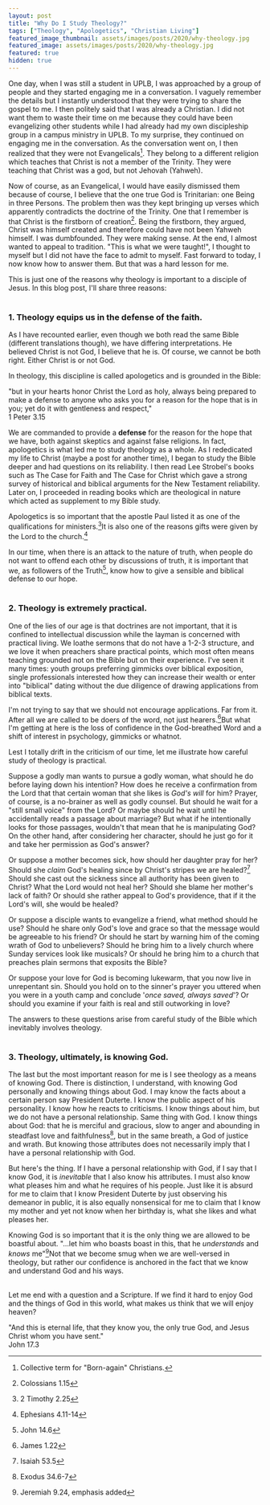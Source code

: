 ```yaml
---
layout: post
title: "Why Do I Study Theology?"
tags: ["Theology", "Apologetics", "Christian Living"]
featured_image_thumbnail: assets/images/posts/2020/why-theology.jpg
featured_image: assets/images/posts/2020/why-theology.jpg
featured: true
hidden: true
---
```




One day, when I was still a student in UPLB, I was approached by a group of people and they started engaging me in a conversation. I vaguely remember the details but I instantly understood that they were trying to share the gospel to me. I then politely said that I was already a Christian. I did not want them to waste their time on me because they could have been evangelizing other students while I had already had my own discipleship group in a campus ministry in UPLB. To my surprise, they continued on engaging me in the conversation.  As the conversation went on, I then realized that they were not Evangelicals[^1]. They belong to a different religion which teaches that Christ is not a member of the Trinity. They were teaching that Christ was a god, but not Jehovah (Yahweh).

Now of course, as an Evangelical, I would have easily dismissed them because of course, I believe that the one true God is Trinitarian: one Being in three Persons. The problem then was they kept bringing up verses which apparently contradicts the doctrine of the Trinity. One that I remember is that Christ is the firstborn of creation[^2]. Being the firstborn, they argued, Christ was himself created and therefore could have not been Yahweh himself. I was dumbfounded. They were making sense. At the end, I almost wanted to appeal to tradition. "This is what we were taught!", I thought to myself but I did not have the face to admit to myself. Fast forward to today, I now know how to answer them. But that was a hard lesson for me. 

This is just one of the reasons why theology is important to a disciple of Jesus. In this blog post, I'll share three reasons:<br><br>

### 1. Theology equips us in the defense of the faith.

As I have recounted earlier, even though we both read the same Bible (different translations though), we have differing interpretations. He believed Christ is not God, I believe that he is. Of course, we cannot be both right. Either Christ is or not God.

In theology, this discipline is called apologetics and is grounded in the Bible: 

"but in your hearts honor Christ the Lord as holy, always being prepared to make a defense to anyone who asks you for a reason for the hope that is in you; yet do it with gentleness and respect,"<br>1 Peter 3.15

We are commanded to provide a **defense** for the reason for the hope that we have, both against skeptics and against false religions. In fact, apologetics is what led me to study theology as a whole. As I rededicated my life to Christ (maybe a post for another time), I began to study the Bible deeper and had questions on its reliability. I then read Lee Strobel's books such as The Case for Faith and The Case for Christ which gave a strong survey of historical and biblical arguments for the New Testament reliability. Later on, I proceeded in reading books which are theological in nature which acted as supplement to my Bible study.

Apologetics is so important that the apostle Paul listed it as one of the qualifications for ministers.[^3]It is also one of the reasons gifts were given by the Lord to the church.[^4]

In our time, when there is an attack to the nature of truth, when people do not want to offend each other by discussions of truth, it is important that we, as followers of the Truth[^5], know how to give a sensible and biblical defense to our hope.<br><br>

### 2. Theology is extremely practical.

One of the lies of our age is that doctrines are not important, that it is confined to intellectual discussion while the layman is concerned with practical living. We loathe sermons that do not have a 1-2-3 structure, and we love it when preachers share practical points, which most often means teaching grounded not on the Bible but on their experience. I've seen it many times: youth groups preferring gimmicks over biblical exposition, single professionals interested how they can increase their wealth or enter into "biblical" dating without the due diligence of drawing applications from biblical texts.

I'm not trying to say that we should not encourage applications. Far from it. After all we are called to be doers of the word, not just hearers.[^6]But what I'm getting at here is the loss of confidence in the God-breathed Word and a shift of interest in psychology, gimmicks or whatnot.

Lest I totally drift in the criticism of our time, let me illustrate how careful study of theology is practical.

Suppose a godly man wants to pursue a godly woman, what should he do before laying down his intention? How does he receive a confirmation from the Lord that that certain woman that she likes is *God's will* for him? Prayer, of course, is a no-brainer as well as godly counsel. But should he wait for a "still small voice" from the Lord? Or maybe should he wait until he accidentally reads a passage about marriage? But what if he intentionally looks for those passages, wouldn't that mean that he is manipulating God? On the other hand, after considering her character, should he just go for it and take her permission as God's answer?

Or suppose a mother becomes sick, how should her daughter pray for her? Should she *claim* God's healing since by Christ's stripes we are healed?[^7] Should she cast out the sickness since all authority has been given to Christ? What the Lord would not heal her? Should she blame her mother's lack of faith? Or should she rather appeal to God's providence, that if it the Lord's will, she would be healed?

Or suppose a disciple wants to evangelize a friend, what method should he use? Should he share only God's love and grace so that the message would be agreeable to his friend? Or should he start by warning him of the coming wrath of God to unbelievers? Should he bring him to a lively church where Sunday services look like musicals? Or should he bring him to a church that preaches plain sermons that exposits the Bible? 

Or suppose your love for God is becoming lukewarm, that you now live in unrepentant sin. Should you hold on to the sinner's prayer you uttered when you were in a youth camp and conclude '*once saved, always saved*'? Or should you examine if your faith is real and still outworking in love? 

The answers to these questions arise from careful study of the Bible which inevitably involves theology.<br><br>

### 3. Theology, ultimately, is knowing God.

The last but the most important reason for me is I see theology as a means of knowing God. There is distinction, I understand, with knowing God personally and knowing things about God. I may know the facts about a certain person say President Duterte. I know the public aspect of his personality. I know how he reacts to criticisms. I know things about him, but we do not have a personal relationship. Same thing with God. I know things about God: that he is merciful and gracious, slow to anger and abounding in steadfast love and faithfulness[^8], but in the same breath, a God of justice and wrath. But knowing those attributes does not necessarily imply that I have a personal relationship with God.

But here's the thing. If I have a personal relationship with God, if I say that I know God, it is *inevitable* that I also know his attributes. I must also know what pleases him and what he requires of his people. Just like it is absurd for me to claim that I know President Duterte by just observing his demeanor in public, it is also equally nonsensical for me to claim that I know my mother and yet not know when her birthday is, what she likes and  what pleases her.

Knowing God is so important that it is the only thing we are allowed to be boastful about.  "...let him who boasts boast in this, that he *understands* and *knows* me"[^9]Not that we become smug when we are well-versed in theology, but rather our confidence is anchored in the fact that we know and understand God and his ways.<br><br>

Let me end with a question and a Scripture. If we find it hard to enjoy God and the things of God in this world, what makes us think that we will enjoy heaven?

"And this is eternal life, that they know you, the only true God, and Jesus Christ whom you have sent."<br>John 17.3

[^1]: Collective term for "Born-again" Christians.
[^2]: Colossians 1.15
[^3]: 2 Timothy 2.25
[^4]: Ephesians 4.11-14
[^5]: John 14.6
[^6]: James 1.22
[^7]: Isaiah 53.5
[^8]: Exodus 34.6-7
[^9]: Jeremiah 9.24, emphasis added